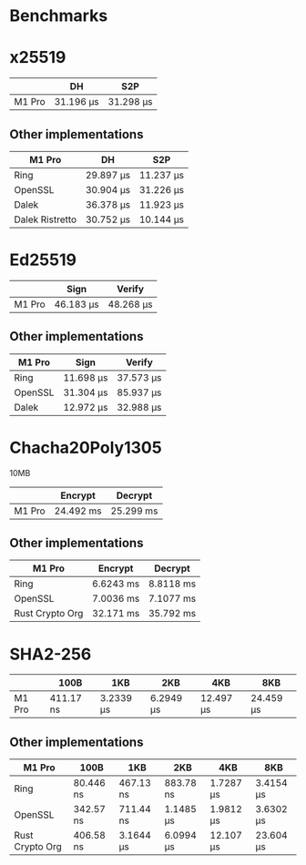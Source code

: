 # Benchmarks

# x25519

|        | DH        | S2P       |
| ------ | --------- | --------- |
| M1 Pro | 31.196 µs | 31.298 µs |

## Other implementations

| M1 Pro          | DH        | S2P       |
| --------------- | --------- | --------- |
| Ring            | 29.897 µs | 11.237 µs |
| OpenSSL         | 30.904 µs | 31.226 µs |
| Dalek           | 36.378 µs | 11.923 µs |
| Dalek Ristretto | 30.752 µs | 10.144 µs |

# Ed25519

|        | Sign      | Verify    |
| ------ | --------- | --------- |
| M1 Pro | 46.183 µs | 48.268 µs |

## Other implementations


| M1 Pro  | Sign      | Verify    |
| ------- | --------- | --------- |
| Ring    | 11.698 µs | 37.573 µs |
| OpenSSL | 31.304 µs | 85.937 µs |
| Dalek   | 12.972 µs | 32.988 µs |

# Chacha20Poly1305

10MB

|        | Encrypt   | Decrypt   |
| ------ | --------- | --------- |
| M1 Pro | 24.492 ms | 25.299 ms |

## Other implementations

| M1 Pro          | Encrypt   | Decrypt   |
| --------------- | --------- | --------- |
| Ring            | 6.6243 ms | 8.8118 ms |
| OpenSSL         | 7.0036 ms | 7.1077 ms |
| Rust Crypto Org | 32.171 ms | 35.792 ms |

# SHA2-256

|        | 100B      | 1KB       | 2KB       | 4KB       | 8KB       |
| ------ | --------- | --------- | --------- | --------- | --------- |
| M1 Pro | 411.17 ns | 3.2339 µs | 6.2949 µs | 12.497 µs | 24.459 µs |

## Other implementations

| M1 Pro          | 100B      | 1KB       | 2KB       | 4KB       | 8KB       |
| --------------- | --------- | --------- | --------- | --------- | --------- |
| Ring            | 80.446 ns | 467.13 ns | 883.78 ns | 1.7287 µs | 3.4154 µs |
| OpenSSL         | 342.57 ns | 711.44 ns | 1.1485 µs | 1.9812 µs | 3.6302 µs |
| Rust Crypto Org | 406.58 ns | 3.1644 µs | 6.0994 µs | 12.107 µs | 23.604 µs |

